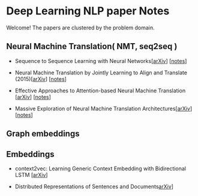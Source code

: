 # Deep Learning NLP paper Notes

Welcome! The papers are clustered by the problem domain.

## Neural Machine Translation( NMT, seq2seq )

* Sequence to Sequence Learning with Neural Networks[[arXiv](https://arxiv.org/abs/1409.3215)] [[notes](https://github.com/iamsiva11/DLNLP-papernotes/blob/master/notes/nmt/seq2seq-with-Neural-Networks.md)] 

* Neural Machine Translation by Jointly Learning to Align and Translate (2015)[[arXiv](https://arxiv.org/abs/1409.0473)] [[notes](https://github.com/iamsiva11/DLNLP-papernotes/blob/master/notes/nmt/nmt-by-Jointly-Learning-to-AlignandTranslate.md)] 

* Effective Approaches to Attention-based Neural Machine Translation
[[arXiv](https://arxiv.org/abs/1508.04025)] [[notes](https://github.com/iamsiva11/DLNLP-papernotes/blob/master/notes/nmt/Effective-Approaches-to-Attention-based-nmt.md)] 

* Massive Exploration of Neural Machine Translation Architectures[[arXiv](https://arxiv.org/pdf/1703.03906.pdf)] [[notes](https://github.com/iamsiva11/DLNLP-papernotes/blob/master/notes/nmt/Massive-exploration-NMT.md)] 


## Graph embeddings 



## Embeddings 

* context2vec: Learning Generic Context Embedding with Bidirectional LSTM [[arXiv](http://www.aclweb.org/anthology/K16-1006)] 

* Distributed Representations of Sentences and Documents[arXiv](https://cs.stanford.edu/~quocle/paragraph_vector.pdf)]
